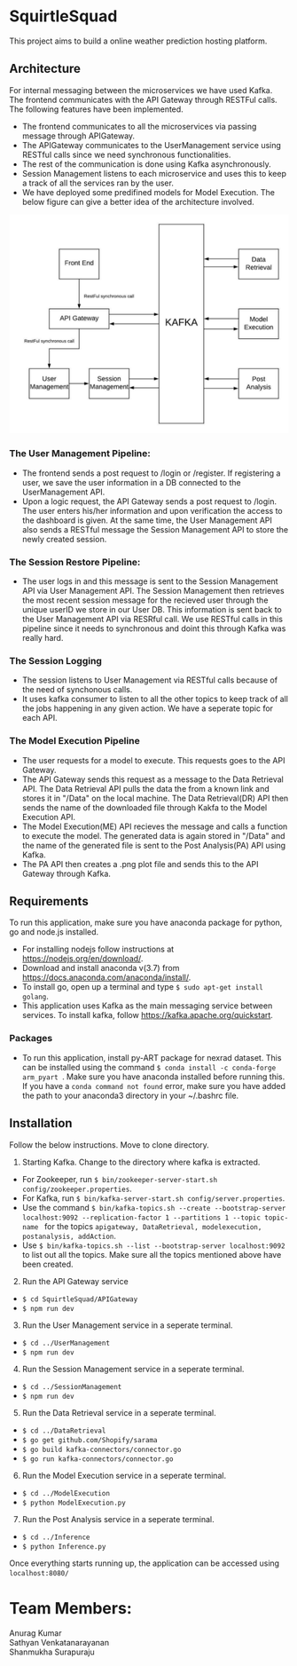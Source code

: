 # SquirtleSquad
This project aims to build a online weather prediction hosting platform.

## Architecture
For internal messaging between the microservices we have used Kafka. The frontend communicates with the API Gateway through RESTFul calls. The following features have been implemented.
- The frontend communicates to all the microservices via passing message through APIGateway.
- The APIGateway communicates to the UserManagement service using RESTful calls since we need synchronous functionalities.
- The rest of the communication is done using Kafka asynchronously. 
- Session Management listens to each microservice and uses this to keep a track of all the services ran by the user.
- We have deployed some predifined models for Model Execution. The below figure can give a better idea of the architecture involved.

![Our Architecture](BlockDiagram.png)

### The User Management Pipeline:
- The frontend sends a post request to /login or /register. If registering a user, we save the user information in a DB connected to the UserManagement API. 
- Upon a logic request, the API Gateway sends a post request to /login. The user enters his/her information and upon verification the access to the dashboard is given. At the same time, the User Management API also sends a RESTful message the Session Management API to store the newly created session.

### The Session Restore Pipeline:
- The user logs in and this message is sent to the Session Management API via User Management API. The Session Management then retrieves the most recent session message for the recieved user through the unique userID we store in our User DB. This information is sent back to the User Management API via RESRful call. We use RESTful calls in this pipeline since it needs to synchronous and doint this through Kafka was really hard.

### The Session Logging 
- The session listens to User Management via RESTful calls because of the need of synchonous calls.
- It uses kafka consumer to listen to all the other topics to keep track of all the jobs happening in any given action. We have a seperate topic for each API. 

### The Model Execution Pipeline
- The user requests for a model to execute. This requests goes to the API Gateway. 
- The API Gateway sends this request as a message to the Data Retrieval API. The Data Retrieval API pulls the data the from a known link and stores it in "/Data" on the local machine. The Data Retrieval(DR) API then sends the name of the downloaded file through Kakfa to the Model Execution API.
- The Model Execution(ME) API recieves the message and calls a function to execute the model. The generated data is again stored in "/Data" and the name of the generated file is sent to the Post Analysis(PA) API using Kafka.
- The PA API then creates a .png plot file and sends this to the API Gateway through Kafka.  

## Requirements
To run this application, make sure you have anaconda package for python, go and node.js installed.
- For installing nodejs follow instructions at https://nodejs.org/en/download/.
- Download and install anaconda v(3.7) from https://docs.anaconda.com/anaconda/install/.
- To install go, open up a terminal and type ```$ sudo apt-get install golang```.
- This application uses Kafka as the main messaging service between services. To install kafka, follow https://kafka.apache.org/quickstart.

### Packages
- To run this application, install py-ART package for nexrad dataset. This can be installed using the command ```$ conda install -c conda-forge arm_pyart ```. Make sure you have anaconda installed before running this. If you have a ```conda command not found``` error, make sure you have added the path to your anaconda3 directory in your ~/.bashrc file.

## Installation
Follow the below instructions. Move to clone directory.
1. Starting Kafka. Change to the directory where kafka is extracted.
- For Zookeeper, run ```$ bin/zookeeper-server-start.sh config/zookeeper.properties```.
- For Kafka, run ```$ bin/kafka-server-start.sh config/server.properties```.
- Use the command ```$ bin/kafka-topics.sh --create --bootstrap-server localhost:9092 --replication-factor 1 --partitions 1 --topic topic-name ``` for the topics ```apigateway, DataRetrieval, modelexecution, postanalysis, addAction```.
- Use ```$ bin/kafka-topics.sh --list --bootstrap-server localhost:9092``` to list out all the topics. Make sure all the topics mentioned above have been created.

2. Run the API Gateway service
-  ```$ cd SquirtleSquad/APIGateway ```
- ```$ npm run dev```

3. Run the User Management service in a seperate terminal.
-  ```$ cd ../UserManagement ```
- ```$ npm run dev```

4. Run the Session Management service in a seperate terminal.
-  ```$ cd ../SessionManagement ```
- ```$ npm run dev```

5. Run the Data Retrieval service in a seperate terminal.
- ```$ cd ../DataRetrieval ```
- ```$ go get github.com/Shopify/sarama```
- ```$ go build kafka-connectors/connector.go```
- ```$ go run kafka-connectors/connector.go```

6. Run the Model Execution service in a seperate terminal.
- ```$ cd ../ModelExecution```
- ```$ python ModelExecution.py```

7. Run the Post Analysis service in a seperate terminal.
- ```$ cd ../Inference```
- ```$ python Inference.py```

Once everything starts running up, the application can be accessed using ```localhost:8080/```

# Team Members:
Anurag Kumar  
Sathyan Venkatanarayanan  
Shanmukha Surapuraju  


